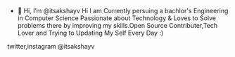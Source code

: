 - 👋 Hi, I’m @itsakshayv
Hi I am Currently persuing a bachlor's Engineering in Computer Science
Passionate about Technology & Loves to Solve problems there by
improving my skills.Open Source Contributer,Tech Lover and Trying
to Updating My Self Every Day :)

twitter,instagram @itsakshayv
<!---
itsakshayv/itsakshayv is a ✨ special ✨ repository because its `README.md` (this file) appears on your GitHub profile.
You can click the Preview link to take a look at your changes.
--->
